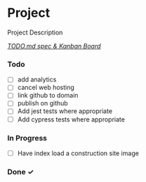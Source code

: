 # Project

Project Description

<em>[TODO.md spec & Kanban Board](https://bit.ly/3fCwKfM)</em>

### Todo

- [ ] add analytics  
- [ ] cancel web hosting  
- [ ] link github to domain  
- [ ] publish on github  
- [ ] Add jest tests where appropriate  
- [ ] Add cypress tests where appropriate  

### In Progress

- [ ] Have index load a construction site image  

### Done ✓


